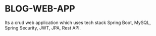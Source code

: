 # BLOG-WEB-APP 
Its a crud  web application which uses tech stack Spring Boot, MySQL, Spring Security, JWT, JPA, Rest API.



